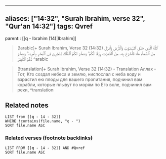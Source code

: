
---
aliases: ["14:32", "Surah Ibrahim, verse 32", "Qur'an 14:32"]
tags: Qvref
---

parent:: [[q - Ibrahim (14)|Ibrahim]]

> [!arabic]+ Surah Ibrahim, Verse 32 (14:32)
> <span class="quran-arabic">ٱللَّهُ ٱلَّذِى خَلَقَ ٱلسَّمَـٰوَٰتِ وَٱلْأَرْضَ وَأَنزَلَ مِنَ ٱلسَّمَآءِ مَآءً فَأَخْرَجَ بِهِۦ مِنَ ٱلثَّمَرَٰتِ رِزْقًا لَّكُمْ ۖ وَسَخَّرَ لَكُمُ ٱلْفُلْكَ لِتَجْرِىَ فِى ٱلْبَحْرِ بِأَمْرِهِۦ ۖ وَسَخَّرَ لَكُمُ ٱلْأَنْهَـٰرَ</span>
^arabic

> [!translation]+ Surah Ibrahim, Verse 32 (14:32) - Translation
> Аллах - Тот, Кто создал небеса и землю, ниспослал с неба воду и взрастил ею плоды для вашего пропитания, подчинил вам корабли, которые плывут по морям по Его воле, подчинил вам реки,
^translation



## Related notes
```dataview
LIST from [[q - 14 - 32]]
WHERE !contains(file.name, "q - ")
SORT file.name ASC
```

### Related verses (footnote backlinks)
```dataview
LIST FROM [[q - 14 - 32]] AND #Qvref
SORT file.name ASC
```

